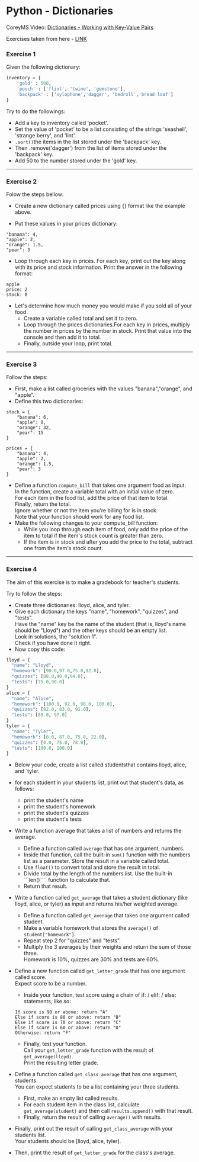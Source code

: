 # Python - Dictionaries

CoreyMS Video: [Dictionaries - Working with Key-Value Pairs](https://www.youtube.com/watch?v=daefaLgNkw0)

Exercises taken from here - [LINK](https://erlerobotics.gitbooks.io/erle-robotics-learning-python-gitbook-free/lists/exercises_list_and_dictionaries.html)

### Exercise 1  
Given the following dictionary:

```python
inventory = {
    'gold' : 500,
    'pouch' : ['flint', 'twine', 'gemstone'],
    'backpack' : ['xylophone','dagger', 'bedroll','bread loaf']
}
```
Try to do the followings:

- Add a key to inventory called 'pocket'.
- Set the value of 'pocket' to be a list consisting of the strings 'seashell', 'strange berry', and 'lint'.
- ```.sort()```the items in the list stored under the 'backpack' key.
- Then .remove('dagger') from the list of items stored under the 'backpack' key.
- Add 50 to the number stored under the 'gold' key.

---

### Exercise 2
Folow the steps bellow: 
- Create a new dictionary called prices using {} format like the example above.

- Put these values in your prices dictionary:
```
"banana": 4,
"apple": 2,
"orange": 1.5,
"pear": 3
````
- Loop through each key in prices. For each key, print out the key along with its price and stock information. Print the answer in the following format:
```
apple
price: 2
stock: 0
```
- Let's determine how much money you would make if you sold all of your food.
    - Create a variable called total and set it to zero.
    - Loop through the prices dictionaries.For each key in prices, multiply the number in prices by the number in stock. Print that value into the console and then add it to total.
    - Finally, outside your loop, print total.

---

### Exercise 3
Follow the steps:

- First, make a list called groceries with the values "banana","orange", and "apple".
- Define this two dictionaries:
```
stock = {
    "banana": 6,
    "apple": 0,
    "orange": 32,
    "pear": 15
}

prices = {
    "banana": 4,
    "apple": 2,
    "orange": 1.5,
    "pear": 3
}
```
- Define a function ```compute_bill``` that takes one argument food as input.  
  In the function, create a variable total with an initial value of zero.  
  For each item in the food list, add the price of that item to total.  
  Finally, return the total.  
  Ignore whether or not the item you're billing for is in stock.  
  Note that your function should work for any food list.
- Make the following changes to your compute_bill function:
    - While you loop through each item of food, only add the price of the item to total if the item's stock count is greater than zero.
    - If the item is in stock and after you add the price to the total, subtract one from the item's stock count.

---

### Exercise 4
The aim of this exercise is to make a gradebook for teacher's students.

Try to follow the steps:

- Create three dictionaries: lloyd, alice, and tyler.
- Give each dictionary the keys "name", "homework", "quizzes", and "tests".  
  Have the "name" key be the name of the student (that is, lloyd's name should be "Lloyd") and the other keys should be an empty list.  
  Look in solutions, the "solution 1".  
  Check if you have done it right.
- Now copy this code:
```python
lloyd = {
  "name": "Lloyd",
  "homework": [90.0,97.0,75.0,92.0],
  "quizzes": [88.0,40.0,94.0],
  "tests": [75.0,90.0]
}
alice = {
  "name": "Alice",
  "homework": [100.0, 92.0, 98.0, 100.0],
  "quizzes": [82.0, 83.0, 91.0],
  "tests": [89.0, 97.0]
}
tyler = {
  "name": "Tyler",
  "homework": [0.0, 87.0, 75.0, 22.0],
  "quizzes": [0.0, 75.0, 78.0],
  "tests": [100.0, 100.0]
}
```
- Below your code, create a list called studentsthat contains lloyd, alice, and `tyler.
- for each student in your students list, print out that student's data, as follows:
    - print the student's name
    - print the student's homework
    - print the student's quizzes
    - print the student's tests
- Write a function average that takes a list of numbers and returns the average.
    - Define a function called ```average``` that has one argument, numbers.
    - Inside that function, call the built-in ```sum()``` function with the numbers list as a parameter. Store the result in a variable called total.
    - Use ```float()``` to convert total and store the result in total.
    - Divide total by the length of the numbers list. Use the built-in ```len()```` function to calculate that.
    - Return that result.

- Write a function called ```get_average``` that takes a student dictionary (like lloyd, alice, or tyler) as input and returns his/her weighted average.
    - Define a function called ```get_average``` that takes one argument called student.
    - Make a variable homework that stores the ```average()``` of ```student["homework"]```.
    - Repeat step 2 for "quizzes" and "tests".
    - Multiply the 3 averages by their weights and return the sum of those three.  
      Homework is 10%, quizzes are 30% and tests are 60%.

- Define a new function called ```get_letter_grade``` that has one argument called score.  
  Expect score to be a number.
    - Inside your function, test score using a chain of if: / elif: / else: statements, like so:
    ```
    If score is 90 or above: return "A"
    Else if score is 80 or above: return "B"
    Else if score is 70 or above: return "C"
    Else if score is 60 or above: return "D"
    Otherwise: return "F"
    ```
    - Finally, test your function.  
      Call your ```get_letter_grade``` function with the result of ```get_average(lloyd)```.  
      Print the resulting letter grade.

- Define a function called ```get_class_average``` that has one argument, students.  
  You can expect students to be a list containing your three students.
    - First, make an empty list called results.
    - For each student item in the class list, calculate ```get_average(student)``` and then call ```results.append()``` with that result.
    - Finally, return the result of calling ```average()``` with results.
- Finally, print out the result of calling ```get_class_average``` with your students list.  
  Your students should be [lloyd, alice, tyler].
- Then, print the result of ```get_letter_grade``` for the class's average.